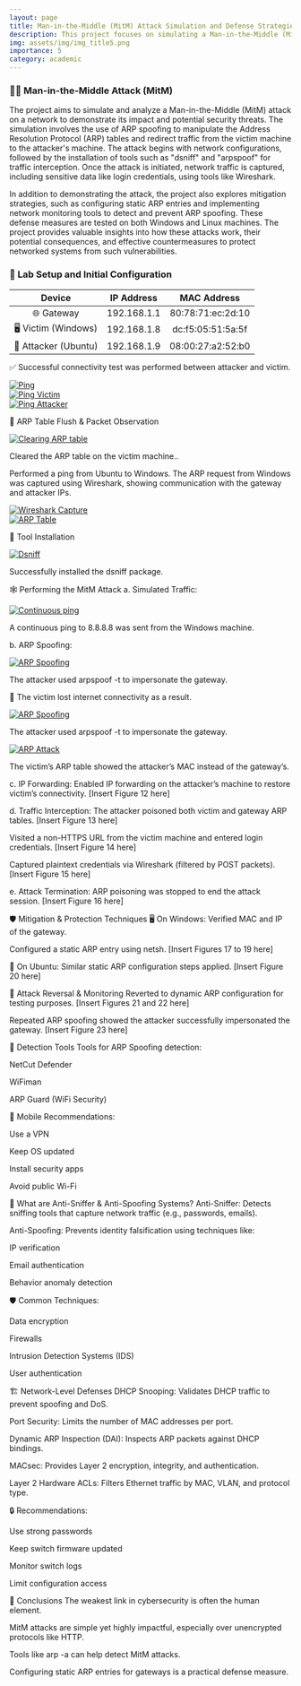 ```yaml
---
layout: page
title: Man-in-the-Middle (MitM) Attack Simulation and Defense Strategies
description: This project focuses on simulating a Man-in-the-Middle (MitM) attack within a network environment. It includes the execution of ARP spoofing to intercept traffic between a victim and a gateway, followed by methods to protect Windows and Linux systems from such attacks.
img: assets/img/img_title5.png
importance: 5
category: academic
---
```


<h3>🕵️‍♂️ Man-in-the-Middle Attack (MitM)</h3>
The project aims to simulate and analyze a Man-in-the-Middle (MitM) attack on a network to demonstrate its impact and potential security threats. The simulation involves the use of ARP spoofing to manipulate the Address Resolution Protocol (ARP) tables and redirect traffic from the victim machine to the attacker's machine. The attack begins with network configurations, followed by the installation of tools such as "dsniff" and "arpspoof" for traffic interception. Once the attack is initiated, network traffic is captured, including sensitive data like login credentials, using tools like Wireshark.

In addition to demonstrating the attack, the project also explores mitigation strategies, such as configuring static ARP entries and implementing network monitoring tools to detect and prevent ARP spoofing. These defense measures are tested on both Windows and Linux machines. The project provides valuable insights into how these attacks work, their potential consequences, and effective countermeasures to protect networked systems from such vulnerabilities.

<h3>🧪 Lab Setup and Initial Configuration</h3>

<table style="margin: auto; border-collapse: collapse; text-align: center;">
  <thead>
    <tr>
      <th>Device</th>
      <th>IP Address</th>
      <th>MAC Address</th>
    </tr>
  </thead>
  <tbody>
    <tr>
      <td>🌐 Gateway</td>
      <td>192.168.1.1</td>
      <td>80:78:71:ec:2d:10</td>
    </tr>
    <tr>
      <td>🖥️ Victim (Windows)</td>
      <td>192.168.1.8</td>
      <td>dc:f5:05:51:5a:5f</td>
    </tr>
    <tr>
      <td>🐧 Attacker (Ubuntu)</td>
      <td>192.168.1.9</td>
      <td>08:00:27:a2:52:b0</td>
    </tr>
  </tbody>
</table>


✅ Successful connectivity test was performed between attacker and victim.

<div class="row text-center">
  <div class="col-sm mt-3 mt-md-0">
    <a href="/assets/img/connect1.png" data-lightbox="standards" data-title="Ping">
      <img src="/assets/img/connect1.png" alt="Ping" class="img-fluid rounded z-depth-1" />
    </a>
  </div>
  <div class="col-sm mt-3 mt-md-0">
    <a href="/assets/img/connect2.png" data-lightbox="standards" data-title="Ping Victim">
      <img src="/assets/img/connect2.png" alt="Ping Victim" class="img-fluid rounded z-depth-1" />
    </a>
  </div>
  <div class="col-sm mt-3 mt-md-0">
    <a href="/assets/img/connect3.png" data-lightbox="standards" data-title="Ping Attacker">
      <img src="/assets/img/connect3.png" alt="Ping Attacker" class="img-fluid rounded z-depth-1" />
    </a>
  </div>
</div>

🧼 ARP Table Flush & Packet Observation

<div class="row mt-4 justify-content-center">
  <div class="col-sm-10 text-center">
    <a href="/assets/img/clear.png" data-lightbox="grupo1" data-title="Clearing ARP table">
      <img src="/assets/img/clear.png" alt="Clearing ARP table" class="img-fluid rounded z-depth-1" style="max-width: 60%; height: auto;" />
    </a>
    <p class="caption mt-2 text-center">
      Cleared the ARP table on the victim machine..
    </p>
  </div>
</div>

Performed a ping from Ubuntu to Windows. The ARP request from Windows was captured using Wireshark, showing communication with the gateway and attacker IPs.

<div class="row mt-4 text-center">
  <div class="col-sm-8 mx-auto mt-3 mt-md-0">
    <a href="/assets/img/wirearp.png" data-lightbox="standards2" data-title="Wireshark Capture">
      <img src="/assets/img/wirearp.png" alt="Wireshark Capture" class="img-fluid rounded z-depth-1" />
    </a>
  </div>
</div>

<div class="row mt-4 text-center">
  <div class="col-sm-8 mx-auto mt-3 mt-md-0">
    <a href="/assets/img/arp.png" data-lightbox="standards2" data-title="ARP Table">
      <img src="/assets/img/arp.png" alt="ARP Table" class="img-fluid rounded z-depth-1" />
    </a>
  </div>
</div>

🔧 Tool Installation

<div class="row mt-4 justify-content-center">
  <div class="col-sm-10 text-center">
    <a href="/assets/img/niff.png" data-lightbox="grupo2" data-title="Dsniff">
      <img src="/assets/img/niff.png" alt="Dsniff" class="img-fluid rounded z-depth-1" style="max-width: 60%; height: auto;" />
    </a>
    <p class="caption mt-2 text-center">
      Successfully installed the dsniff package.
    </p>
  </div>
</div>

🕸️ Performing the MitM Attack
a. Simulated Traffic:

<div class="row mt-4 justify-content-center">
  <div class="col-sm-10 text-center">
    <a href="/assets/img/tping.png" data-lightbox="grupo3" data-title="Continuous ping">
      <img src="/assets/img/tping.png" alt="Continuous ping" class="img-fluid rounded z-depth-1" style="max-width: 60%; height: auto;" />
    </a>
    <p class="caption mt-2 text-center">
      A continuous ping to 8.8.8.8 was sent from the Windows machine.
    </p>
  </div>
</div>

b. ARP Spoofing:

<div class="row mt-4 justify-content-center">
  <div class="col-sm-10 text-center">
    <a href="/assets/img/spoof.png" data-lightbox="grupo4" data-title="ARP Spoofing">
      <img src="/assets/img/spoof.png" alt="ARP Spoofing" class="img-fluid rounded z-depth-1" style="max-width: 60%; height: auto;" />
    </a>
    <p class="caption mt-2 text-center">
      The attacker used arpspoof -t to impersonate the gateway.
    </p>
  </div>
</div>

🛑 The victim lost internet connectivity as a result.

<div class="row mt-4 text-center">
  <div class="col-sm-8 mx-auto mt-3 mt-md-0">
    <a href="/assets/img/lost.png" data-lightbox="standards3" data-title="ARP Spoofing">
      <img src="/assets/img/lost.png" alt="ARP Spoofing" class="img-fluid rounded z-depth-1" />
    </a>
    <p class="caption mt-2 text-center">
      The attacker used arpspoof -t to impersonate the gateway.
    </p>
  </div>
</div>

<div class="row mt-4 text-center">
  <div class="col-sm-8 mx-auto mt-3 mt-md-0">
    <a href="/assets/img/arpattk.png" data-lightbox="standards3" data-title="ARP Attack">
      <img src="/assets/img/arpattk.png" alt="ARP Attack" class="img-fluid rounded z-depth-1" />
    </a>
    <p class="caption mt-2 text-center">
      The victim’s ARP table showed the attacker’s MAC instead of the gateway’s.
    </p>
  </div>
</div>

c. IP Forwarding:
Enabled IP forwarding on the attacker’s machine to restore victim’s connectivity.
[Insert Figure 12 here]

d. Traffic Interception:
The attacker poisoned both victim and gateway ARP tables.
[Insert Figure 13 here]

Visited a non-HTTPS URL from the victim machine and entered login credentials.
[Insert Figure 14 here]

Captured plaintext credentials via Wireshark (filtered by POST packets).
[Insert Figure 15 here]

e. Attack Termination:
ARP poisoning was stopped to end the attack session.
[Insert Figure 16 here]

🛡️ Mitigation & Protection Techniques
🖥️ On Windows:
Verified MAC and IP of the gateway.

Configured a static ARP entry using netsh.
[Insert Figures 17 to 19 here]

🐧 On Ubuntu:
Similar static ARP configuration steps applied.
[Insert Figure 20 here]

🔄 Attack Reversal & Monitoring
Reverted to dynamic ARP configuration for testing purposes.
[Insert Figures 21 and 22 here]

Repeated ARP spoofing showed the attacker successfully impersonated the gateway.
[Insert Figure 23 here]

🧰 Detection Tools
Tools for ARP Spoofing detection:

NetCut Defender

WiFiman

ARP Guard (WiFi Security)

📝 Mobile Recommendations:

Use a VPN

Keep OS updated

Install security apps

Avoid public Wi-Fi

🧯 What are Anti-Sniffer & Anti-Spoofing Systems?
Anti-Sniffer:
Detects sniffing tools that capture network traffic (e.g., passwords, emails).

Anti-Spoofing:
Prevents identity falsification using techniques like:

IP verification

Email authentication

Behavior anomaly detection

🛡️ Common Techniques:

Data encryption

Firewalls

Intrusion Detection Systems (IDS)

User authentication

🏗️ Network-Level Defenses
DHCP Snooping: Validates DHCP traffic to prevent spoofing and DoS.

Port Security: Limits the number of MAC addresses per port.

Dynamic ARP Inspection (DAI): Inspects ARP packets against DHCP bindings.

MACsec: Provides Layer 2 encryption, integrity, and authentication.

Layer 2 Hardware ACLs: Filters Ethernet traffic by MAC, VLAN, and protocol type.

🔒 Recommendations:

Use strong passwords

Keep switch firmware updated

Monitor switch logs

Limit configuration access

📌 Conclusions
The weakest link in cybersecurity is often the human element.

MitM attacks are simple yet highly impactful, especially over unencrypted protocols like HTTP.

Tools like arp -a can help detect MitM attacks.

Configuring static ARP entries for gateways is a practical defense measure.


